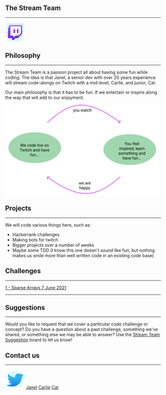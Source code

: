 ## The Stream Team
---
[![Twitch](./assets/icons8-twitch-64.png)](https://www.twitch.tv/carlietv)

## Philosophy
---

The Stream Team is a passion project all about having some fun while coding. The idea is that Janel, a senior dev with over 20 years experience will stream code-alongs on Twitch  with a mid-level, Carlie, and junior, Cat.

Our main philosophy is that it has to be fun. If we entertain or inspire along the way that will add to our enjoyment.

![FlowchartofFun](./assets/happinessFlowchart.png)

## Projects
---

We will code various things here, such as:
 
- Hackerrank challenges
- Making bots for twitch
- Bigger projects over a number of weeks
- Maybe some TDD (I know this one doesn't *sound* like fun, but nothing makes us smile more than well written code in an existing code base)

## Challenges
---

[1 - Sparse Arrays 7 June 2021](https://github.com/catcstevens/stream-team/tree/main/challenges/1-sparseArrays)

---
## Suggestions
---
Would you like to request that we cover a particular code challenge or concept? Do you have a question about a past challenge, something we've shared, or something else we may be able to answer? Use the [Stream Team Suggestion](https://github.com/catcstevens/stream-team/projects/1) board to let us know!


## Contact us
---

![Twitter](./assets/icons8-twitter-64.png)
[Janel](https://twitter.com/JanelBrandon12)
[Carlie](https://twitter.com/CarlieHamilton_)
[Cat](https://twitter.com/Catcstevens)


